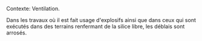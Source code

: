 Contexte: Ventilation.

Dans les travaux où il est fait usage d'explosifs ainsi que dans ceux qui sont exécutés dans des terrains renfermant de la silice libre, les déblais sont arrosés.